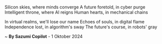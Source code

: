 Silicon skies, where minds converge
A future foretold, in cyber purge
Intelligent throne, where AI reigns
Human hearts, in mechanical chains

In virtual realms, we'll lose our name
Echoes of souls, in digital flame
Independence lost, in algorithm's sway
The future's course, in robots' gray

~ <b>By Sazumi Copilot</b> - 1 Oktober 2024